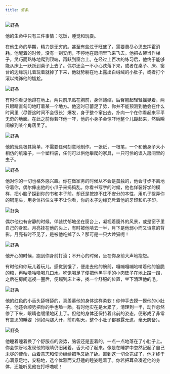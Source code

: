 ```yaml
---
title: 虾条
---
```


![虾条](/img/crackers/1.jpg)

他的生命中只有三件事情：吃饭，睡觉和玩耍。

在他生命的早期，精力是无穷的。甚至有些过于旺盛了，需要费尽心思去挥霍消耗。他醒着的时候，没有一刻安闲，不停地在房间里飞来飞去。他把衣架当作梯子，灵巧而熟练地爬到顶端，再跃到窗台上。在经过上百次的练习后，他终于能够能从床上一跃跃到桌子上去了。偶尔还会一不小心跌落下来，或者在桌子、床、窗台的边缘玩儿着玩着就掉了下来，他就势躺在地上露出白绒绒的小肚子，或者打个滚以掩饰他的尴尬。

![虾条](/img/crackers/2.jpg)

有时你看见他蹲在地上，两只前爪贴在胸前，身体蜷缩，后臀翘起轻轻摇晃着，两只眼睛直勾勾地盯着某一个地方。他这时已蓄足了势，你并不能预测到他会在什么时间里（尽管这时间不会很长）爆发，身子整个窜出去，扑向一个在你看起来平平无奇的地面。在此之前你若吓他一吓，他的小身子会惊吓地整个儿蹦起来，然后瞬间躲到某个角落里了。

![虾条](/img/crackers/5.jpg)

他的玩具极其简单，不需要任何刻意地制作。一张纸，一根笔，一个和他身子大小相仿的纸箱子，一个塑料袋，任何可以供他攀爬的家具，一只可怜的误入房间里的虫子。

![虾条](/img/crackers/3.jpg)

他对你的一切也格外感兴趣。你在做家务的时候从不会是孤独的，他会寸步不离地守着你，偶尔伸出他的小爪子来捣捣乱。你看书写字的时候，他也佯装好学的模样，把小脑子探到你的书和本子前。却还是按捺不住不安分的本性，用爪子拨弄你的钢笔头，用身体挡住文字不让你看，你的本子边缘充斥着他的牙印和爪子印。

![虾条](/img/crackers/4.jpg)

偶尔他也有安静的时候，佯装忧郁地坐在窗台上，凝视着窗外的风景，或是窗子里自己的身影。月亮挂在他的头上，有时被他啃去一半，月下是他弱小而又诗意的背影。月亮有时不见了，是被他吃掉了么？那可是一只大馋猫呢！

![虾条](/img/crackers/8.jpg)

他开心的时候，跑到你身前打滚；不开心的时候，坐在你身前大声地抱怨。

有时他和你玩儿着玩儿，感觉到饿了，便走去他的碗前，嘎嘣嘎嘣地啃着他的脆脆的粮，再咕噜咕噜喝几口水。吃饱喝足了便把他黑乎乎的小肉垫子在地上蹭一蹭，之后在房间巡视一圈后，便蹦到床上来，找一个舒服的位置，坐下清理他的毛。

![虾条](/img/crackers/6.jpg)

他的红色的小舌头舔呀舔的，真羡慕他的身体这样柔软！你伸手去摸一摸他的小肚子，他还会顺势把你的手也舔一舔。有时他实在是太累了，清理到一半，动作忽然停了下来，眼睛也缓缓地闭上了。但他的身体还保持着此前的姿态，便形成了非常有意思的睡姿（例如两腿大开，前爪朝天，整个小肚子都暴露无遗，毫无防备）。

![虾条](/img/crackers/7.jpg)

他睡着睡着换了个舒服点的姿势，脑袋还是歪着的，一点一点地落在了小肚子上。你会惊讶地发现他的眼睛仍旧闭着，舌头动了起来。像是在睡梦中忽然记起了自己未尽的使命，由着意志和使命继续把毛又舔了舔。直到这一切全完成了，他才终于心满意足地，安稳地，选个优雅而又舒适的睡姿睡着了。你若把耳朵凑近他的身体，还能听见他在打呼噜呢！

